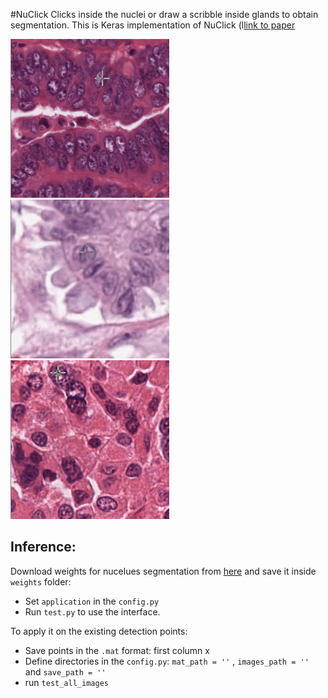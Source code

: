#NuClick 
 Clicks inside the nuclei or draw a scribble inside glands to obtain segmentation.
 This is Keras implementation of NuClick (l[link to paper]( https://arxiv.org/pdf/1909.03253.pdf )
 
![alt text](gifs/11.gif "H&E")![alt text](gifs/22.gif "H&E") ![alt text](gifs/33.gif "H&E")


 ## Inference:
 Download weights for nucelues segmentation from [here]( https://drive.google.com/open?id=1MGjZs_-2Xo1W9NZqbq_5XLP-VbIo-ltA) and save it inside `weights` folder:
 * Set `application` in the `config.py` 
 * Run `test.py` to use the interface.
 
 To apply it on the existing detection points:
 * Save points in the `.mat` format: first column x 
 * Define directories in the `config.py`:  `mat_path = ''` ,  `images_path = ''` and `save_path = ''`
 * run `test_all_images`
 
